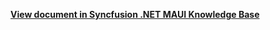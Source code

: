 **[View document in Syncfusion .NET MAUI Knowledge Base](https://www.syncfusion.com/kb/13164/how-to-display-the-group-items-count-in-the-group-header-of-net-maui-listview-sflistview)**